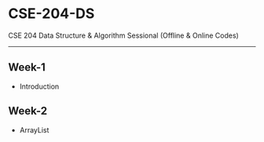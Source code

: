 # CSE-204-DS
CSE 204 Data Structure & Algorithm Sessional (Offline &amp; Online Codes)

---
## Week-1
- Introduction
## Week-2
- ArrayList
